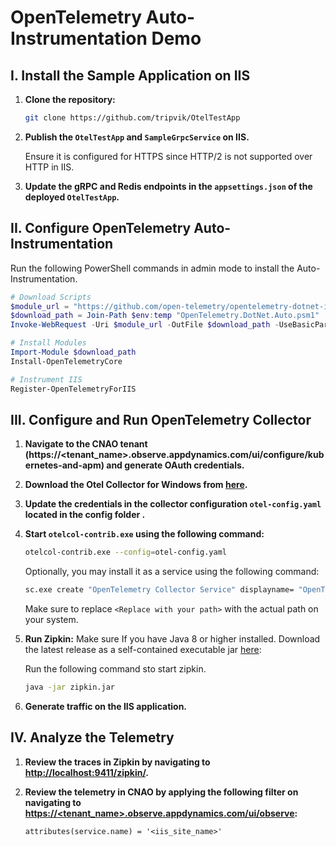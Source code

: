 # OpenTelemetry Auto-Instrumentation Demo

## I. Install the Sample Application on IIS

1. **Clone the repository:**
   
    ```bash
    git clone https://github.com/tripvik/OtelTestApp
    ```

2. **Publish the `OtelTestApp` and `SampleGrpcService` on IIS.**
   
    Ensure it is configured for HTTPS since HTTP/2 is not supported over HTTP in IIS.

3. **Update the gRPC and Redis endpoints in the `appsettings.json` of the deployed `OtelTestApp`.**

## II. Configure OpenTelemetry Auto-Instrumentation
Run the following PowerShell commands in admin mode to install the Auto-Instrumentation.

```powershell
# Download Scripts
$module_url = "https://github.com/open-telemetry/opentelemetry-dotnet-instrumentation/releases/latest/download/OpenTelemetry.DotNet.Auto.psm1"
$download_path = Join-Path $env:temp "OpenTelemetry.DotNet.Auto.psm1"
Invoke-WebRequest -Uri $module_url -OutFile $download_path -UseBasicParsing

# Install Modules
Import-Module $download_path
Install-OpenTelemetryCore

# Instrument IIS
Register-OpenTelemetryForIIS
```

## III. Configure and Run OpenTelemetry Collector

1. **Navigate to the CNAO tenant (https://<tenant_name>.observe.appdynamics.com/ui/configure/kubernetes-and-apm) and generate OAuth credentials.**

2. **Download the Otel Collector for Windows from [here](https://github.com/open-telemetry/opentelemetry-collector-releases/releases).**

3. **Update the credentials in the collector configuration `otel-config.yaml` located in the config folder .**

4. **Start `otelcol-contrib.exe` using the following command:**

    ```bash
    otelcol-contrib.exe --config=otel-config.yaml
    ```

   Optionally, you may install it as a service using the following command:

    ```bash
    sc.exe create "OpenTelemetry Collector Service" displayname= "OpenTelemetry Collector Service" start= delayed-auto binPath= "\"<Replace with your path>\\otelcol-contrib.exe\" --config=\"<Replace with your path>\\otel-config.yaml\""
    ```
   
   Make sure to replace `<Replace with your path>` with the actual path on your system.

5. **Run Zipkin:**
    Make sure If you have Java 8 or higher installed. Download the latest release as a self-contained executable jar [here](https://search.maven.org/remote_content?g=io.zipkin&a=zipkin-server&v=LATEST&c=exec):
    
    Run the following command sto start zipkin.
    ```bash
    java -jar zipkin.jar
    ```

6. **Generate traffic on the IIS application.**

## IV. Analyze the Telemetry

1. **Review the traces in Zipkin by navigating to [http://localhost:9411/zipkin/](http://localhost:9411/zipkin/).**

2. **Review the telemetry in CNAO by applying the following filter on navigating to [https://<tenant_name>.observe.appdynamics.com/ui/observe](https://<tenant_name>.observe.appdynamics.com/ui/observe):**

   ```
   attributes(service.name) = '<iis_site_name>'
   ```
